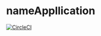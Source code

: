 # nameAppllication
[![CircleCI](https://circleci.com/gh/Haimis/nameAppllication.svg?style=shield)](https://github.com/Haimis/nameAppllication)
